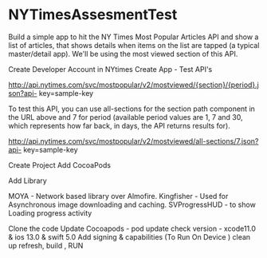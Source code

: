 # NYTimesAssesmentTest

Build a simple app to hit the NY Times Most Popular Articles API and show a list of articles,
that shows details when items on the list are tapped (a typical master/detail app).
We'll be using the most viewed section of this API.

Create Developer Account in NYtimes 
Create App - Test API's


http://api.nytimes.com/svc/mostpopular/v2/mostviewed/{section}/{period}.json?api-
key=sample-key

To test this API, you can use all-sections for the section path component in the URL above
and 7 for period (available period values are 1, 7 and 30, which represents how far back, in
days, the API returns results for).

http://api.nytimes.com/svc/mostpopular/v2/mostviewed/all-sections/7.json?api-
key=sample-key

Create Project 
Add CocoaPods

Add Library 

MOYA - Network based library over Almofire.
Kingfisher - Used for Asynchronous image downloading and caching.
SVProgressHUD - to show Loading progress activity

Clone the code 
Update Cocoapods - pod update 
check version - xcode11.0 & ios 13.0 & swift 5.0
Add signing & capabilities (To Run On Device ) 
clean up refresh, build , RUN

